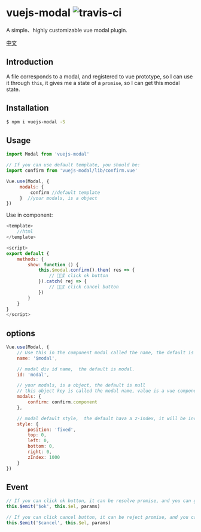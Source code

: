 # vuejs-modal ![travis-ci](https://travis-ci.org/shaodahong/vuejs-modal.svg?branch=master)

A simple、highly customizable vue modal plugin.

[中文]('README-ZH.md')

## Introduction

A file corresponds to a modal, and registered to vue prototype, so I can use it through `this`, it gives me a state of a `promise`, so I can get this modal state.

## Installation

```bash
$ npm i vuejs-modal -S
```

## Usage

```javascript
import Modal from 'vuejs-modal'

// If you can use default template, you should be:
import confirm from 'vuejs-modal/lib/confirm.vue'

Vue.use(Modal, {
     modals: {
         confirm //default template
     }  //your modals, is a object 
})
```

Use in component:

```js
<template>
    //html
</template>

<script>
export default {
    methods: {
        show: function () {
            this.$modal.confirm().then( res => {
                // I click ok button
            }).catch( rej => {
                // I click cancel button
            })
        }
    }
}
</script>
```

## options

```js
Vue.use(Modal, {
    // Use this in the component modal called the name, the default is $modal.
    name: '$modal',

    // modal div id name,  the default is modal.
    id: 'modal',

    // your modals, is a object, the default is null
    // this object key is called the modal name, value is a vue component. 
    modals: {
        confirm: confirm.component
    },

    // modal default style,  the default hava a z-index, it will be increment
    style: {
        position: 'fixed',
        top: 0,
        left: 0,
        bottom: 0,
        right: 0,
        zIndex: 1000
    }
})
```

## Event
```js
// If you can click ok button, it can be resolve promise, and you can get params in then:
this.$emit('$ok', this.$el, params)

// If you can click cancel button, it can be reject promise, and you can get params in catch:
this.$emit('$cancel', this.$el, params)
```